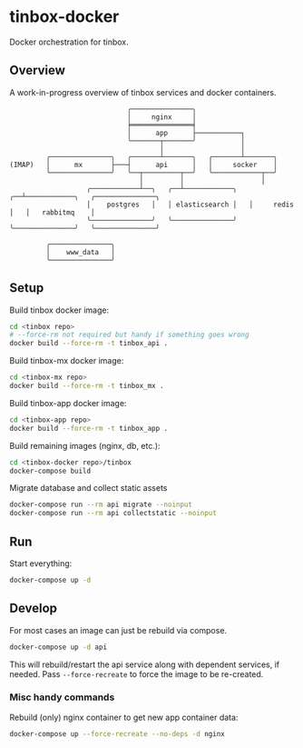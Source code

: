 # tinbox-docker
Docker orchestration for tinbox.

## Overview
A work-in-progress overview of tinbox services and docker containers.

```
                             ╭───────────────╮
                             │     nginx     │
                             ╞═══════════════╡
                             │      app      ├───────────┐
                             ╰───────┬───────╯           │
                                     │                   │
         ╭───────────────╮   ╭───────┴───────╮   ╭───────┴───────╮
(IMAP)   │      mx       ├───┤      api      │   │     socker    │
         ╰───────────────╯   ╰──┬─────────┬──╯   ╰────────────┬──╯
                                │         │                   │
                   ╭────────────┴──╮   ╭──┴────────────╮   ╭──┴────────────╮   ╭───────────────╮
                   │    postgres   │   │ elasticsearch │   │     redis     │   │   rabbitmq    │
                   ╰───────────────╯   ╰───────────────╯   ╰───────────────╯   ╰───────────────╯

         ╭───────────────╮
         │    www_data   │
         ╰───────────────╯
```

## Setup

Build tinbox docker image:
``` sh
cd <tinbox repo>
# --force-rm not required but handy if something goes wrong
docker build --force-rm -t tinbox_api .
```

Build tinbox-mx docker image:
``` sh
cd <tinbox-mx repo>
docker build --force-rm -t tinbox_mx .
```

Build tinbox-app docker image:
``` sh
cd <tinbox-app repo>
docker build --force-rm -t tinbox_app .
```

Build remaining images (nginx, db, etc.):
``` sh
cd <tinbox-docker repo>/tinbox
docker-compose build
```

Migrate database and collect static assets
``` sh
docker-compose run --rm api migrate --noinput
docker-compose run --rm api collectstatic --noinput
```

## Run

Start everything:
``` sh
docker-compose up -d
```

## Develop

For most cases an image can just be rebuild via compose.

``` sh
docker-compose up -d api
```

This will rebuild/restart the api service along with dependent services, if needed.
Pass `--force-recreate` to force the image to be re-created.


### Misc handy commands

Rebuild (only) nginx container to get new app container data:
``` sh
docker-compose up --force-recreate --no-deps -d nginx
```
